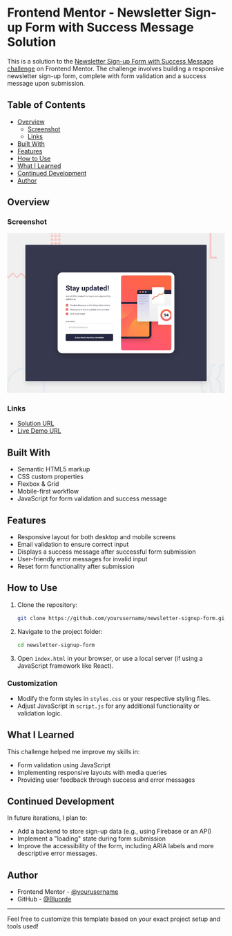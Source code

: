 # Frontend Mentor - Newsletter Sign-up Form with Success Message Solution

This is a solution to the [Newsletter Sign-up Form with Success Message challenge](https://www.frontendmentor.io/challenges/newsletter-signup-form-with-success-message-3FC1AZbNrv) on Frontend Mentor. The challenge involves building a responsive newsletter sign-up form, complete with form validation and a success message upon submission.

## Table of Contents
- [Overview](#overview)
  - [Screenshot](#screenshot)
  - [Links](#links)
- [Built With](#built-with)
- [Features](#features)
- [How to Use](#how-to-use)
- [What I Learned](#what-i-learned)
- [Continued Development](#continued-development)
- [Author](#author)

## Overview

### Screenshot
![Screenshot of the final design](./design/desktop-preview.jpg)

### Links
- [Solution URL](https://github.com/Bluorde/Newsletter--with-confirmation-Message.git)
- [Live Demo URL](https://yourusername.github.io/newsletter-signup-form)

## Built With
- Semantic HTML5 markup
- CSS custom properties
- Flexbox & Grid
- Mobile-first workflow
- JavaScript for form validation and success message

## Features
- Responsive layout for both desktop and mobile screens
- Email validation to ensure correct input
- Displays a success message after successful form submission
- User-friendly error messages for invalid input
- Reset form functionality after submission

## How to Use

1. Clone the repository:
   ```bash
   git clone https://github.com/yourusername/newsletter-signup-form.git
   ```
2. Navigate to the project folder:
   ```bash
   cd newsletter-signup-form
   ```
3. Open `index.html` in your browser, or use a local server (if using a JavaScript framework like React).

### Customization
- Modify the form styles in `styles.css` or your respective styling files.
- Adjust JavaScript in `script.js` for any additional functionality or validation logic.

## What I Learned

This challenge helped me improve my skills in:
- Form validation using JavaScript
- Implementing responsive layouts with media queries
- Providing user feedback through success and error messages

## Continued Development

In future iterations, I plan to:
- Add a backend to store sign-up data (e.g., using Firebase or an API)
- Implement a "loading" state during form submission
- Improve the accessibility of the form, including ARIA labels and more descriptive error messages.

## Author
- Frontend Mentor - [@yourusername](https://www.frontendmentor.io/profile/Bluorde)
- GitHub - [@Bluorde](https://github.com/Bluorde)

---

Feel free to customize this template based on your exact project setup and tools used!
